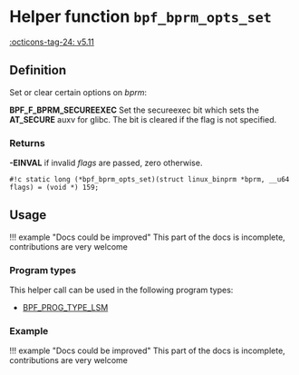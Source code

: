 # Helper function `bpf_bprm_opts_set`

<!-- [FEATURE_TAG](bpf_bprm_opts_set) -->
[:octicons-tag-24: v5.11](https://github.com/torvalds/linux/commit/3f6719c7b62f0327c9091e26d0da10e65668229e)
<!-- [/FEATURE_TAG] -->

## Definition

<!-- [HELPER_FUNC_DEF] -->
Set or clear certain options on _bprm_:

**BPF_F_BPRM_SECUREEXEC** Set the secureexec bit which sets the **AT_SECURE** auxv for glibc. The bit is cleared if the flag is not specified.

### Returns

**-EINVAL** if invalid _flags_ are passed, zero otherwise.

`#!c static long (*bpf_bprm_opts_set)(struct linux_binprm *bprm, __u64 flags) = (void *) 159;`
<!-- [/HELPER_FUNC_DEF] -->

## Usage

!!! example "Docs could be improved"
    This part of the docs is incomplete, contributions are very welcome

### Program types

This helper call can be used in the following program types:

<!-- DO NOT EDIT MANUALLY -->
<!-- [HELPER_FUNC_PROG_REF] -->
 * [BPF_PROG_TYPE_LSM](../program-type/BPF_PROG_TYPE_LSM.md)
<!-- [/HELPER_FUNC_PROG_REF] -->

### Example

!!! example "Docs could be improved"
    This part of the docs is incomplete, contributions are very welcome
